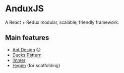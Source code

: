 # AnduxJS

A React + Redux modular, scalable, friendly framework.

## Main features

- [Ant Design](https://ant.design/) 😍
- [Ducks Pattern](https://github.com/erikras/ducks-modular-redux)
- [Immer](https://github.com/mweststrate/immer)
- [Hygen](https://www.hygen.io/) (for scaffolding)
